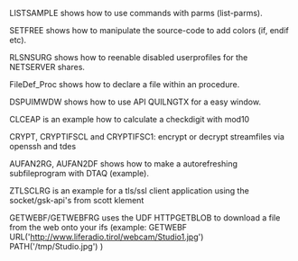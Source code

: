LISTSAMPLE shows how to use commands with parms (list-parms).

SETFREE shows how to manipulate the source-code to add colors (if, endif etc).

RLSNSURG shows how to reenable disabled userprofiles for the NETSERVER shares.

FileDef_Proc shows how to declare a file within an procedure.

DSPUIMWDW shows how to use API QUILNGTX for a easy window.

CLCEAP is an example how to calculate a checkdigit with mod10

CRYPT, CRYPTIFSCL and CRYPTIFSC1: encrypt or decrypt streamfiles via openssh and tdes

AUFAN2RG, AUFAN2DF shows how to make a autorefreshing subfileprogram with DTAQ (example).

ZTLSCLRG is an example for a tls/ssl client application using the socket/gsk-api's from scott klement

GETWEBF/GETWEBFRG uses the UDF HTTPGETBLOB to download a file from the web onto your ifs 
   (example: GETWEBF URL('http://www.liferadio.tirol/webcam/Studio1.jpg') PATH('/tmp/Studio.jpg') )
